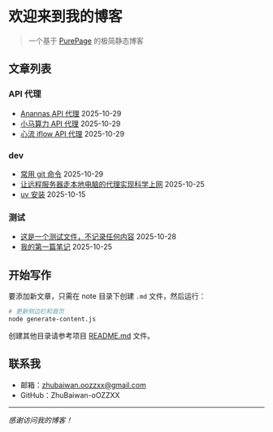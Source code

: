 # 欢迎来到我的博客

> 一个基于 [PurePage](https://github.com/ZhuBaiwan-oOZZXX/PurePage) 的极简静态博客

## 文章列表

### API 代理

- [Anannas API 代理](#note/API%20代理/Anannas%20API%20代理.md) 2025-10-29
- [小马算力 API 代理](#note/API%20代理/小马算力%20API%20代理.md) 2025-10-29
- [心流 iflow API 代理](#note/API%20代理/心流%20iflow%20API%20代理.md) 2025-10-29

### dev

- [常用 git 命令](#note/dev/常用%20git%20命令.md) 2025-10-29
- [让远程服务器走本地电脑的代理实现科学上网](#note/dev/让远程服务器走本地电脑的代理实现科学上网.md) 2025-10-25
- [uv 安装](#note/dev/国内环境安装%20uv.md) 2025-10-15

### 测试

- [这是一个测试文件，不记录任何内容](#note/测试/测试教程.md) 2025-10-28
- [我的第一篇笔记](#note/测试/我的第一篇笔记.md) 2025-10-25



## 开始写作

要添加新文章，只需在 note 目录下创建 `.md` 文件，然后运行：

```bash
# 更新侧边栏和首页
node generate-content.js
```

创建其他目录请参考项目 [README.md](https://github.com/ZhuBaiwan-oOZZXX/PurePage) 文件。

## 联系我

- 邮箱：zhubaiwan.oozzxx@gmail.com
- GitHub：ZhuBaiwan-oOZZXX

---

*感谢访问我的博客！*